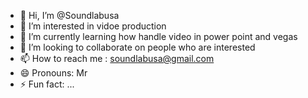 - 👋 Hi, I’m @Soundlabusa
- 👀 I’m interested in vidoe production
- 🌱 I’m currently learning how handle video in power point and vegas
- 💞️ I’m looking to collaborate on people who are interested
- 📫 How to reach me : soundlabusa@gmail.com
- 😄 Pronouns: Mr
- ⚡ Fun fact: ...

<!---
Soundlabusa/Soundlabusa is a ✨ special ✨ repository because its `README.md` (this file) appears on your GitHub profile.
You can click the Preview link to take a look at your changes.
--->
